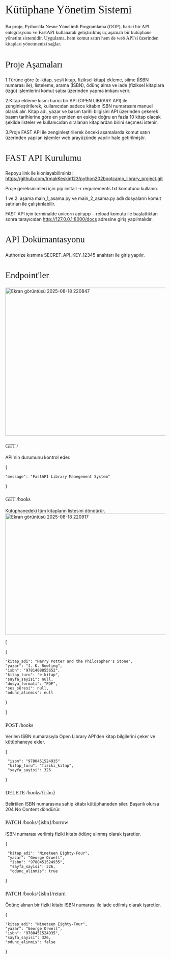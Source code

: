 <h1 style="font-family: 'Handlee', cursive; font-weight: normal; font-size: 2.5em;">Kütüphane Yönetim Sistemi</h1>
<p style="font-family: 'Handlee', cursive; font-size: 1.1em;">Bu proje, Python'da Nesne Yönelimli Programlama (OOP), harici bir API entegrasyonu ve FastAPI kullanarak geliştirilmiş üç aşamalı bir kütüphane yönetim sistemidir. Uygulama, hem komut satırı hem de web API'si üzerinden kitapları yönetmenizi sağlar.


<h2 style="font-family: 'Handlee', cursive; font-weight: normal; font-size: 2em;">Proje Aşamaları</h2>

1.Türüne göre (e-kitap, sesli kitap, fiziksel kitap) ekleme, silme (İSBN numarası ile), listeleme, arama (İSBN), ödünç alma ve iade (fiziksel kitaplara özgü) işlemlerini komut satısı üzerinden yapma imkanı verir.


2.Kitap ekleme kısmı harici bir API (OPEN LIBRARY API) ile zenginleştirilerek, kullanıcıdan sadece kitabın İSBN numarasını manuel olarak alır. Kitap adı, yazar ve basım tarihi bilgisini API üzerinden çekerek basım tarihlerine göre en yeniden en eskiye doğru en fazla 10 kitap olacak şekilde listeler ve kullanıcıdan sıralanan kitaplardan birini seçmesi istenir.


3.Proje FAST API ile zenginleştirilerek önceki aşamalarda komut satırı üzerinden yapılan işlemler web arayüzünde yapılır hale getirilmiştir.


<h2 style="font-family: 'Handlee', cursive; font-weight: normal; font-size: 2em;">FAST API Kurulumu</h2>


Repoyu link ile klonlayabilirsiniz: https://github.com/IrmakKeskin123/python202bootcamp_library_project.git

Proje gereksinimleri için pip install -r requirements.txt komutunu kullanın.

1 ve 2. aşama main_1_asama.py ve main_2_asama.py adlı dosyaların komut satırları ile çalıştırılabilir.

FAST API için terminalde uvicorn api:app --reload komutu ile başlattıktan sonra tarayıcıdan http://127.0.0.1:8000/docs adresine giriş yapılmalıdır.

<h2 style="font-family: 'Handlee', cursive; font-weight: normal; font-size: 2em;">API Dokümantasyonu</h2>
Authorize kısmına SECRET_API_KEY_12345 anahtarı ile giriş yapılır.
<h2 style="font-family: 'Handlee', cursive; font-weight: normal; font-size: 2em;">Endpoint'ler</h2>


<img width="912" height="463" alt="Ekran görüntüsü 2025-08-18 220847" src="https://github.com/user-attachments/assets/9842e0f9-98f5-46af-86a2-f499155eea43" />


<h3 style="font-family: 'Handlee', cursive; font-weight: normal;">GET /</h3>
API'nin durumunu kontrol eder.



{

    "message": "FastAPI Library Manegement System"
  
}



<h3 style="font-family: 'Handlee', cursive; font-weight: normal;">GET /books</h3>
Kütüphanedeki tüm kitapların listesini döndürür.



<img width="877" height="380" alt="Ekran görüntüsü 2025-08-18 220917" src="https://github.com/user-attachments/assets/f595fecd-fdfa-4d79-a28f-f55b309afb7a" />


[

  {
  
    "kitap_adi": "Harry Potter and the Philosopher's Stone", 
    "yazar": "J. K. Rowling",  
    "isbn": "9781408855652", 
    "kitap_turu": "e_kitap",
    "sayfa_sayisi": null,
    "dosya_formati": "PDF",
    "ses_süresi": null,
    "odunc_alınmıs": null
    
  }
  
]


<h3 style="font-family: 'Handlee', cursive; font-weight: normal;">POST /books</h3>
Verilen ISBN numarasıyla Open Library API'den kitap bilgilerini çeker ve kütüphaneye ekler.


{
 
     "isbn": "9780451524935"
     "kitap_turu": "fiziki_kitap",  
     "sayfa_sayisi": 326
  
}



<h3 style="font-family: 'Handlee', cursive; font-weight: normal;">DELETE /books/{isbn}</h3>
Belirtilen ISBN numarasına sahip kitabı kütüphaneden siler. Başarılı olursa 204 No Content döndürür.

<h3 style="font-family: 'Handlee', cursive; font-weight: normal;">PATCH /books/{isbn}/borrow</h3>
ISBN numarası verilmiş fiziki kitabı ödünç alınmış olarak işaretler.


 {

     "kitap_adi": "Nineteen Eighty-Four",
     "yazar": "George Orwell",
      "isbn": "9780451524935",
      "sayfa_sayisi": 326,
      "odunc_alinmis": true

}



<h3 style="font-family: 'Handlee', cursive; font-weight: normal;">PATCH /books/{isbn}/return</h3>
Ödünç alınan bir fiziki kitabı ISBN numarası ile iade edilmiş olarak işaretler.



{
       
    "kitap_adi": "Nineteen Eighty-Four",  
    "yazar": "George Orwell",
    "isbn": "9780451524935",
    "sayfa_sayisi": 326,
    "odunc_alinmis": false
  
}
